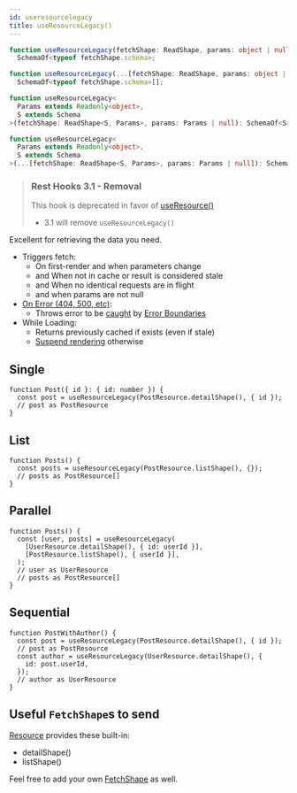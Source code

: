 ```yaml
---
id: useresourcelegacy
title: useResourceLegacy()
---
```


<!--DOCUSAURUS_CODE_TABS-->
<!--Type-->

```typescript
function useResourceLegacy(fetchShape: ReadShape, params: object | null):
  SchemaOf<typeof fetchShape.schema>;

function useResourceLegacy(...[fetchShape: ReadShape, params: object | null]):
  SchemaOf<typeof fetchShape.schema>[];
```

<!--With Generics-->

```typescript
function useResourceLegacy<
  Params extends Readonly<object>,
  S extends Schema
>(fetchShape: ReadShape<S, Params>, params: Params | null): SchemaOf<S>;

function useResourceLegacy<
  Params extends Readonly<object>,
  S extends Schema
>(...[fetchShape: ReadShape<S, Params>, params: Params | null]): SchemaOf<S>[];
```

<!--END_DOCUSAURUS_CODE_TABS-->

> ### Rest Hooks 3.1 - Removal
>
> This hook is deprecated in favor of [useResource()](./useresource)
>
> - 3.1 will remove `useResourceLegacy()`

Excellent for retrieving the data you need.

- Triggers fetch:
  - On first-render and when parameters change
  - and When not in cache or result is considered stale
  - and When no identical requests are in flight
  - and when params are not null
- [On Error (404, 500, etc)](https://www.restapitutorial.com/httpstatuscodes.html):
  - Throws error to be [caught](../guides/network-errors.md) by [Error Boundaries](https://reactjs.org/docs/error-boundaries.html)
- While Loading:
  - Returns previously cached if exists (even if stale)
  - [Suspend rendering](../guides/loading-state.md) otherwise

## Single

```tsx
function Post({ id }: { id: number }) {
  const post = useResourceLegacy(PostResource.detailShape(), { id });
  // post as PostResource
}
```

## List

```tsx
function Posts() {
  const posts = useResourceLegacy(PostResource.listShape(), {});
  // posts as PostResource[]
}
```

## Parallel

```tsx
function Posts() {
  const [user, posts] = useResourceLegacy(
    [UserResource.detailShape(), { id: userId }],
    [PostResource.listShape(), { userId }],
  );
  // user as UserResource
  // posts as PostResource[]
}
```

## Sequential

```tsx
function PostWithAuthor() {
  const post = useResourceLegacy(PostResource.detailShape(), { id });
  // post as PostResource
  const author = useResourceLegacy(UserResource.detailShape(), {
    id: post.userId,
  });
  // author as UserResource
}
```

## Useful `FetchShape`s to send

[Resource](./Resource.md#provided-and-overridable-methods) provides these built-in:

- detailShape()
- listShape()

Feel free to add your own [FetchShape](./FetchShape.md) as well.
